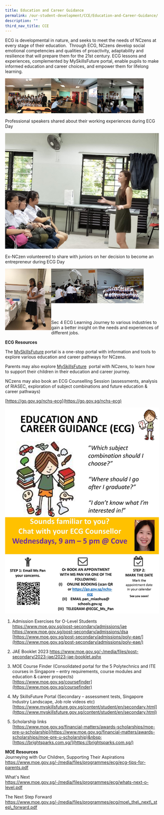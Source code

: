 ```yaml
---
title: Education and Career Guidance
permalink: /our-student-development/CCE/Education-and-Career-Guidance/
description: ""
third_nav_title: CCE
---
```

ECG is developmental in nature, and seeks to meet the needs of NCzens at every stage of their education.&nbsp; Through ECG, NCzens develop social emotional competencies and qualities of proactivity, adaptability and resilience that will prepare them for the 21st century. ECG lessons and experiences, complemented by MySkillsFuture portal, enable pupils to make informed education and career choices, and empower them for lifelong learning.

<img src="/images/ecg.jpeg" style="width:30%;float:left">
<img src="/images/ecg2.jpeg" style="width:30%;float:left">
<img src="/images/ecg3.jpeg" style="width:30%">
		 
Professional speakers shared about their working experiences during ECG Day

![](/images/ecg4.jpeg)

Ex-NCzen volunteered to share with juniors on her decision to become an entrepreneur during ECG Day

<img src="/images/ecg5.jpeg" style="width:30%;float:left">
<img src="/images/ecg6.jpeg" style="width:30%;float:left">
<img src="/images/ecg7.jpeg" style="width:30%">
		 
<br>
<br>
<br>
<br>
Sec 4 ECG Learning Journey to various industries to gain a better insight on the needs and experiences of different jobs.

**ECG Resources**


The&nbsp;[MySkillsFuture](https://www.moe.gov.sg/-/media/files/programmes/myskillsfuture-student-portal-brochure-digital.pdf?la=en&amp;hash=CD3B2E8DED37E7B383339007D960CF161F03F789)&nbsp;portal is a one-stop portal with information and tools to explore various education and career pathways for NCzens.&nbsp;

Parents may also explore&nbsp;[MySkillsFuture](https://www.moe.gov.sg/-/media/files/programmes/myskillsfuture-student-portal-brochure-digital.pdf?la=en&amp;hash=CD3B2E8DED37E7B383339007D960CF161F03F789)&nbsp;&nbsp;portal with NCzens, to learn how to support their children in their education and career journey.

NCzens may also book an ECG Counselling Session (assessments, analysis of RIASEC, exploration of subject combinations and future education &amp; career pathways)

[](https://moeecg.appointeze.com/onlinelink/PanMiaohua)[](https://moeecg.appointeze.com/onlinelink/PanMiaohua)

[https://go.gov.sg/nchs-ecg](https://go.gov.sg/nchs-ecg)

![](/images/NCHS%20ECG%20Poster%202023_updated.jpg)

1.  Admission Exercises for O-Level Students  
    [https://www.moe.gov.sg/post-secondary/admissions/jae  
    ](https://www.moe.gov.sg/post-secondary/admissions/jae)[https://www.moe.gov.sg/post-secondary/admissions/dsa  
    ](https://www.moe.gov.sg/post-secondary/admissions/dsa)[https://www.moe.gov.sg/post-secondary/admissions/poly-eae/](https://www.moe.gov.sg/post-secondary/admissions/poly-eae/)
    

2.  JAE Booklet 2023  https://www.moe.gov.sg/-/media/files/post-secondary/2023-jae/2023-jae-booklet.ashx
    

3.  MOE Course Finder (Consolidated portal for the 5 Polytechnics and ITE courses in Singapore – entry requirements, course modules and education &amp; career prospects)  
    [https://www.moe.gov.sg/coursefinder](https://www.moe.gov.sg/coursefinder)
    

4.  My SkillsFuture Portal (Secondary – assessment tests, Singapore Industry Landscape, Job role videos etc)  
    [https://www.myskillsfuture.gov.sg/content/student/en/secondary.html](https://www.myskillsfuture.gov.sg/content/student/en/secondary.html)
    

5.  Scholarship links  
    [https://www.moe.gov.sg/financial-matters/awards-scholarships/moe-pre-u-scholarship](https://www.moe.gov.sg/financial-matters/awards-scholarships/moe-pre-u-scholarship)&nbsp;[https://brightsparks.com.sg/](https://brightsparks.com.sg/)
		
**MOE Resources**<br>
Journeying with Our Children, Supporting Their Aspirations https://www.moe.gov.sg/-/media/files/programmes/ecg/ecg-tips-for-parents.pdf

What's Next  https://www.moe.gov.sg/-/media/files/programmes/ecg/whats-next-o-level.pdf

The Next Step Forward  https://www.moe.gov.sg/-/media/files/programmes/ecg/moe\_the\_next\_step\_forward.pdf